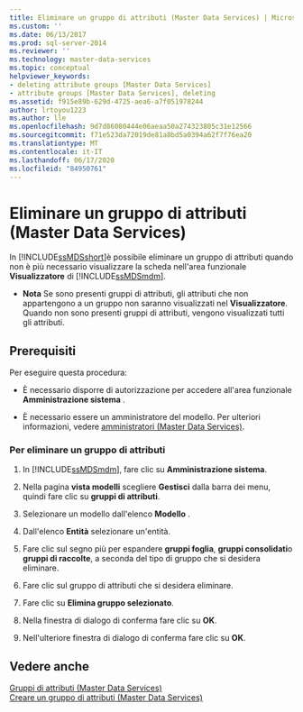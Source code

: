 ```yaml
---
title: Eliminare un gruppo di attributi (Master Data Services) | Microsoft Docs
ms.custom: ''
ms.date: 06/13/2017
ms.prod: sql-server-2014
ms.reviewer: ''
ms.technology: master-data-services
ms.topic: conceptual
helpviewer_keywords:
- deleting attribute groups [Master Data Services]
- attribute groups [Master Data Services], deleting
ms.assetid: f915e89b-629d-4725-aea6-a7f051978244
author: lrtoyou1223
ms.author: lle
ms.openlocfilehash: 9d7d86080444e06aeaa50a274323805c31e12566
ms.sourcegitcommit: f71e523da72019de81a8bd5a0394a62f7f76ea20
ms.translationtype: MT
ms.contentlocale: it-IT
ms.lasthandoff: 06/17/2020
ms.locfileid: "84950761"
---
```

# <a name="delete-an-attribute-group-master-data-services"></a>Eliminare un gruppo di attributi (Master Data Services)
  In [!INCLUDE[ssMDSshort](../includes/ssmdsshort-md.md)]è possibile eliminare un gruppo di attributi quando non è più necessario visualizzare la scheda nell'area funzionale **Visualizzatore** di [!INCLUDE[ssMDSmdm](../includes/ssmdsmdm-md.md)].  
  
-   **Nota** Se sono presenti gruppi di attributi, gli attributi che non appartengono a un gruppo non saranno visualizzati nel **Visualizzatore**. Quando non sono presenti gruppi di attributi, vengono visualizzati tutti gli attributi.  
  
## <a name="prerequisites"></a>Prerequisiti  
 Per eseguire questa procedura:  
  
-   È necessario disporre di autorizzazione per accedere all'area funzionale **Amministrazione sistema** .  
  
-   È necessario essere un amministratore del modello. Per ulteriori informazioni, vedere [amministratori &#40;Master Data Services&#41;](administrators-master-data-services.md).  
  
### <a name="to-delete-an-attribute-group"></a>Per eliminare un gruppo di attributi  
  
1.  In [!INCLUDE[ssMDSmdm](../includes/ssmdsmdm-md.md)], fare clic su **Amministrazione sistema**.  
  
2.  Nella pagina **vista modelli** scegliere **Gestisci** dalla barra dei menu, quindi fare clic su **gruppi di attributi**.  
  
3.  Selezionare un modello dall'elenco **Modello** .  
  
4.  Dall'elenco **Entità** selezionare un'entità.  
  
5.  Fare clic sul segno più per espandere **gruppi foglia**, **gruppi consolidati**o **gruppi di raccolte**, a seconda del tipo di gruppo che si desidera eliminare.  
  
6.  Fare clic sul gruppo di attributi che si desidera eliminare.  
  
7.  Fare clic su **Elimina gruppo selezionato**.  
  
8.  Nella finestra di dialogo di conferma fare clic su **OK**.  
  
9. Nell'ulteriore finestra di dialogo di conferma fare clic su **OK**.  
  
## <a name="see-also"></a>Vedere anche  
 [Gruppi di attributi &#40;Master Data Services&#41;](../../2014/master-data-services/attribute-groups-master-data-services.md)   
 [Creare un gruppo di attributi &#40;Master Data Services&#41;](../../2014/master-data-services/create-an-attribute-group-master-data-services.md)  
  
  
